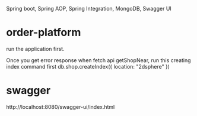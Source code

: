 Spring boot, Spring AOP, Spring Integration, MongoDB, Swagger UI

# order-platform
run the application first.

Once you get error response when fetch api getShopNear, run this creating index command first
db.shop.createIndex({ location: "2dsphere" })

# swagger
http://localhost:8080/swagger-ui/index.html

